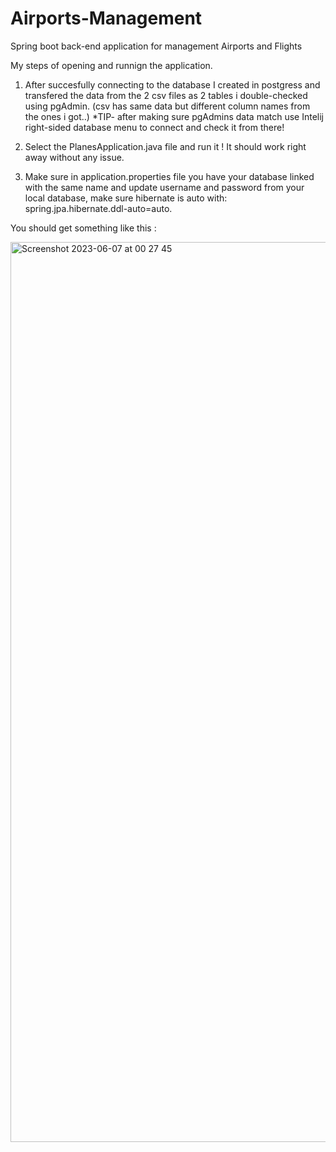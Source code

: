 # Airports-Management
Spring boot back-end application for management Airports and Flights

My steps of opening and runnign the application.

1. After succesfully connecting to the database I created in postgress and transfered the data from the 2 csv files as 2 tables i double-checked using pgAdmin. (csv has same data but different column names from the ones i got..) *TIP- after making sure pgAdmins data match use Intelij right-sided database menu to connect and check it from there!

2. Select the PlanesApplication.java file and run it ! It should work right away without any issue. 

3. Make sure in application.properties file you have your database linked with the same name and update username and password from your local database, make sure hibernate is auto with: spring.jpa.hibernate.ddl-auto=auto.

You should get something like this : 



<img width="1440" alt="Screenshot 2023-06-07 at 00 27 45" src="https://github.com/KichoX/Airports-Management/assets/124770599/688e5596-9e1b-499a-a7f3-2c97ded81a43">

